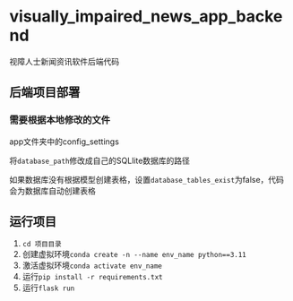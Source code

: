 # visually_impaired_news_app_backend

视障人士新闻资讯软件后端代码

## 后端项目部署

### 需要根据本地修改的文件

app文件夹中的config_settings

将`database_path`修改成自己的SQLlite数据库的路径

如果数据库没有根据模型创建表格，设置`database_tables_exist`为false，代码会为数据库自动创建表格

## 运行项目

1. `cd 项目目录`
2. 创建虚拟环境`conda create -n --name env_name python==3.11`
3. 激活虚拟环境`conda activate env_name`
4. 运行`pip install -r requirements.txt`
5. 运行`flask run`
